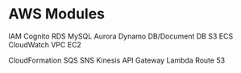 AWS Modules
=========================


IAM
Cognito
RDS
MySQL Aurora
Dynamo DB/Document DB
S3
ECS
CloudWatch
VPC
EC2


CloudFormation
SQS
SNS
Kinesis
API Gateway
Lambda
Route 53

